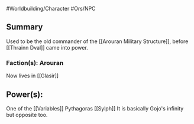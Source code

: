 #Worldbuilding/Character #Ors/NPC 

## Summary

Used to be the old commander of the [[Arouran Military Structure]], before [[Thrainn Dval]] came into power. 

### Faction(s): Arouran

Now lives in [[Glasir]]



## Power(s):
One of the [[Variables]]
Pythagoras
[[Sylph]]
It is basically Gojo's infinity but opposite too. 
